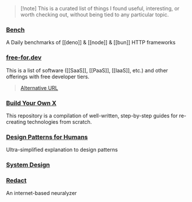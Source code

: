  > [!note] This is a curated list of things I found useful, interesting, or worth checking out, without being tied to any particular topic.
### [Bench](https://github.com/denosaurs/bench?tab=readme-ov-file)
A Daily benchmarks of [[deno]] & [[node]] & [[bun]] HTTP frameworks

### [free-for.dev](https://free-for.dev)
This is a list of software ([[SaaS]], [[PaaS]], [[IaaS]], etc.) and other offerings with free developer tiers.
> [Alternative URL](https://github.com/ripienaar/free-for-dev)

### [Build Your Own X](https://github.com/codecrafters-io/build-your-own-x)
This repository is a compilation of well-written, step-by-step guides for re-creating technologies from scratch.

### [Design Patterns for Humans](https://github.com/kamranahmedse/design-patterns-for-humans)
Ultra-simplified explanation to design patterns

### [System Design](https://github.com/karanpratapsingh/system-design)

### [Redact](https://redact.dev/download)
An internet-based neuralyzer